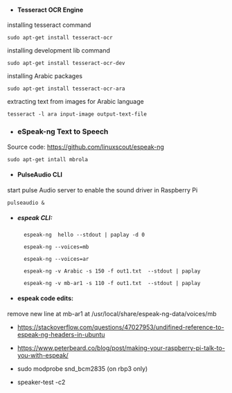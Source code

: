- #### Tesseract OCR Engine
installing tesseract command

	sudo apt-get install tesseract-ocr
installing development lib command

	sudo apt-get install tesseract-ocr-dev
installing Arabic packages

	sudo apt-get install tesseract-ocr-ara
extracting text from images for Arabic language

	tesseract -l ara input-image output-text-file

- ### eSpeak-ng Text to Speech 
Source code:	https://github.com/linuxscout/espeak-ng

    sudo apt-get intall mbrola

- #### PulseAudio CLI
start pulse Audio server to enable the sound driver in Raspberry Pi
        
    pulseaudio &
    
- ##### espeak CLI: 

        espeak-ng  hello --stdout | paplay -d 0

        espeak-ng --voices=mb
 
        espeak-ng --voices=ar

        espeak-ng -v Arabic -s 150 -f out1.txt  --stdout | paplay

        espeak-ng -v mb-ar1 -s 110 -f out1.txt  --stdout | paplay

- #### espeak code edits: 
remove new line at mb-ar1 at /usr/local/share/espeak-ng-data/voices/mb

- https://stackoverflow.com/questions/47027953/undifined-reference-to-espeak-ng-headers-in-ubuntu

- https://www.peterbeard.co/blog/post/making-your-raspberry-pi-talk-to-you-with-espeak/

- sudo modprobe snd_bcm2835 (on rbp3 only)

-  speaker-test -c2
